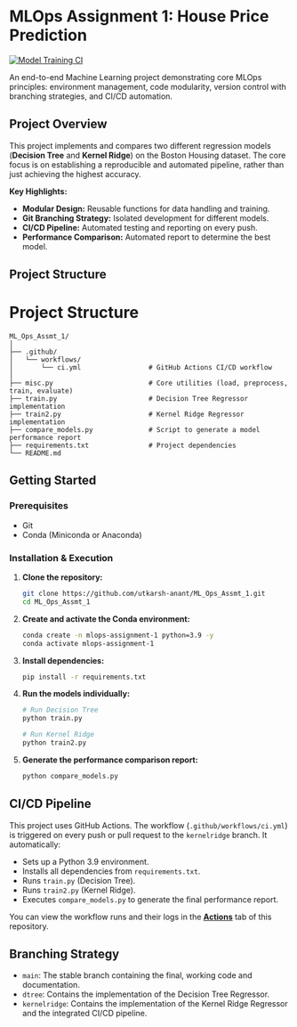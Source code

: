 
# MLOps Assignment 1: House Price Prediction

[![Model Training CI](https://github.com/utkarsh-anant/ML_Ops_Assmt_1/actions/workflows/ci.yml/badge.svg?branch=kernelridge)](https://github.com/utkarsh-anant/ML_Ops_Assmt_1/actions/workflows/ci.yml)

An end-to-end Machine Learning project demonstrating core MLOps principles: environment management, code modularity, version control with branching strategies, and CI/CD automation.

## Project Overview

This project implements and compares two different regression models (**Decision Tree** and **Kernel Ridge**) on the Boston Housing dataset. The core focus is on establishing a reproducible and automated pipeline, rather than just achieving the highest accuracy.

**Key Highlights:**
- **Modular Design:** Reusable functions for data handling and training.
- **Git Branching Strategy:** Isolated development for different models.
- **CI/CD Pipeline:** Automated testing and reporting on every push.
- **Performance Comparison:** Automated report to determine the best model.

## Project Structure

# Project Structure

```
ML_Ops_Assmt_1/
│
├── .github/
│   └── workflows/
│       └── ci.yml                 # GitHub Actions CI/CD workflow
│
├── misc.py                        # Core utilities (load, preprocess, train, evaluate)
├── train.py                       # Decision Tree Regressor implementation  
├── train2.py                      # Kernel Ridge Regressor implementation
├── compare_models.py              # Script to generate a model performance report
├── requirements.txt               # Project dependencies
└── README.md
```

## Getting Started

### Prerequisites
- Git
- Conda (Miniconda or Anaconda)

### Installation & Execution

1.  **Clone the repository:**
    ```bash
    git clone https://github.com/utkarsh-anant/ML_Ops_Assmt_1.git
    cd ML_Ops_Assmt_1
    ```

2.  **Create and activate the Conda environment:**
    ```bash
    conda create -n mlops-assignment-1 python=3.9 -y
    conda activate mlops-assignment-1
    ```

3.  **Install dependencies:**
    ```bash
    pip install -r requirements.txt
    ```

4.  **Run the models individually:**
    ```bash
    # Run Decision Tree
    python train.py

    # Run Kernel Ridge
    python train2.py
    ```

5.  **Generate the performance comparison report:**
    ```bash
    python compare_models.py
    ```

## CI/CD Pipeline

This project uses GitHub Actions. The workflow (`.github/workflows/ci.yml`) is triggered on every push or pull request to the `kernelridge` branch. It automatically:

- Sets up a Python 3.9 environment.
- Installs all dependencies from `requirements.txt`.
- Runs `train.py` (Decision Tree).
- Runs `train2.py` (Kernel Ridge).
- Executes `compare_models.py` to generate the final performance report.

You can view the workflow runs and their logs in the [**Actions**](https://github.com/utkarsh-anant/ML_Ops_Assmt_1/actions) tab of this repository.

## Branching Strategy

- `main`: The stable branch containing the final, working code and documentation.
- `dtree`: Contains the implementation of the Decision Tree Regressor.
- `kernelridge`: Contains the implementation of the Kernel Ridge Regressor and the integrated CI/CD pipeline.
